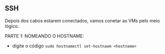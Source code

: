 SSH
-----
  Depois dos cabos estarem conectados, vamos conetar as VMs pelo meio lógico.
  
  PARTE 1: NOMEANDO O HOSTNAME:
  - digite o código `sudo hostnamectl set-hostnaem <hostname>`
